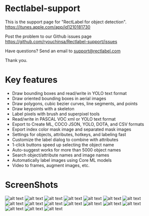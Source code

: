 # Rectlabel-support
This is the support page for "RectLabel for object detection".
https://itunes.apple.com/app/id1210181730

Post the problem to our Github issues page
https://github.com/ryouchinsa/Rectlabel-support/issues

Have questions? Send an email to support@rectlabel.com

Thank you.

# Key features
- Draw bounding boxes and read/write in YOLO text format
- Draw oriented bounding boxes in aerial images
- Draw polygons, cubic bezier curves, line segments, and points
- Draw keypoints with a skeleton
- Label pixels with brush and superpixel tools
- Read/write in PASCAL VOC xml or YOLO text format
- Export to Create ML, COCO JSON, YOLO, DOTA, and CSV formats
- Export index color mask image and separated mask images
- Settings for objects, attributes, hotkeys, and labeling fast
- Customize the label dialog to combine with attributes
- 1-click buttons speed up selecting the object name
- Auto-suggest works for more than 5000 object names
- Search object/attribute names and image names
- Automatically label images using Core ML models
- Video to frames, augment images, etc.

# ScreenShots
![alt text](https://static.rectlabel.com/waysify_app/img/draw_bbox.jpg)
![alt text](https://static.rectlabel.com/waysify_app/img/draw_obb.jpg)
![alt text](https://static.rectlabel.com/waysify_app/img/draw_polygon.jpg)
![alt text](https://static.rectlabel.com/waysify_app/img/edit_points.jpg)
![alt text](https://static.rectlabel.com/waysify_app/img/mask.jpg)
![alt text](https://static.rectlabel.com/waysify_app/img/keypoints.jpg)
![alt text](https://static.rectlabel.com/waysify_app/img/keypoints_pixels_coco.jpg)
![alt text](https://static.rectlabel.com/waysify_app/img/brush.jpg)
![alt text](https://static.rectlabel.com/waysify_app/img/superpixel.jpg)
![alt text](https://static.rectlabel.com/waysify_app/img/objects.jpg)
![alt text](https://static.rectlabel.com/waysify_app/img/dialog.jpg)
![alt text](https://static.rectlabel.com/waysify_app/img/1-click.jpg)
![alt text](https://static.rectlabel.com/waysify_app/img/auto_suggest.jpg)
![alt text](https://static.rectlabel.com/waysify_app/img/search.jpg)
![alt text](https://static.rectlabel.com/waysify_app/img/coreml.jpg?)
![alt text](https://static.rectlabel.com/waysify_app/img/video_to_frames.jpg)
![alt text](https://static.rectlabel.com/waysify_app/img/augment.jpg)
